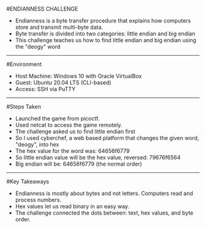 #ENDIANNESS CHALLENGE
- Endianness is a byte transfer procedure that explains how computers store and transmit multi-byte data.
- Byte transfer is divided into two categories: little endian and big endian
- This challenge teaches us how to find little endian and big endian using the "deogy" word
---



#Environment
- Host Machine: Windows 10 with Oracle VirtualBox
- Guest: Ubuntu 20.04 LTS (CLI-based)
- Access: SSH via PuTTY
---



#Steps Taken
- Launched the game from picoctf.
- Used netcat to access the game remotely.
- The challenge asked us to find little endian first
- So I used cyberchef, a web based platform that changes the given word, "deogy",  into hex
- The hex value for the word was: 64656f6779
- So little endian value will be the hex value, reversed: 79676f6564
- Big endian will be: 64656f6779 (the normal order)
---



#Key Takeaways
- Endianness is mostly about bytes and not letters. Computers read and process numbers.
- Hex values let us read binary in an easy way.
- The challenge connected the dots between: text, hex values, and byte order.
